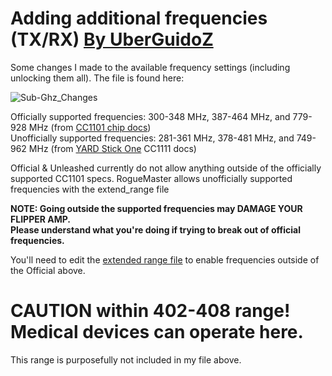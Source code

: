 # Adding additional frequencies (TX/RX) [By UberGuidoZ](https://github.com/UberGuidoZ/Flipper/blob/main/Sub-GHz/Settings/ReadMe.md)

Some changes I made to the available frequency settings (including unlocking them all). The file is found here:

![Sub-Ghz_Changes](https://user-images.githubusercontent.com/57457139/174948988-f6955976-2318-4e3e-b658-93f0465bb22e.png)

Officially supported frequencies: 300-348 MHz, 387-464 MHz, and 779-928 MHz (from [CC1101 chip docs](https://www.ti.com/product/CC1101))<br>
Unofficially supported frequencies: 281-361 MHz, 378-481 MHz, and 749-962 MHz (from [YARD Stick One](https://greatscottgadgets.com/yardstickone/) CC1111 docs)

Official & Unleashed currently do not allow anything outside of the officially supported CC1101 specs.
RogueMaster allows unofficially supported frequencies with the extend_range file

**NOTE: Going outside the supported frequencies may DAMAGE YOUR FLIPPER AMP.<br>
Please understand what you're doing if trying to break out of official frequencies.**

You'll need to edit the [extended range file](https://github.com/RogueMaster/flipperzero-firmware-wPlugins/blob/unleashed/documentation/DangerousSettings.md) to enable frequencies outside of the Official above.

# CAUTION within 402-408 range!<br>Medical devices can operate here.

This range is purposefully not included in my file above.
